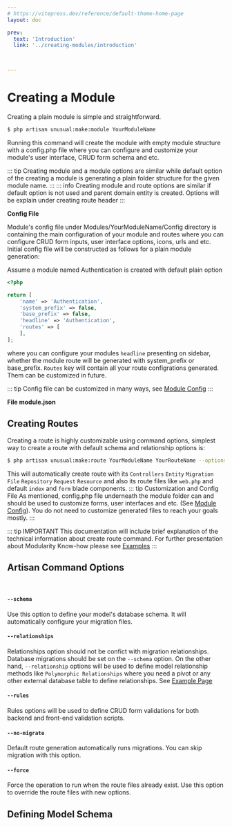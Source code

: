 ```yaml
---
# https://vitepress.dev/reference/default-theme-home-page
layout: doc

prev:
  text: 'Introduction'
  link: '../creating-modules/introduction'



---
```

# Creating a Module

Creating a plain module is simple and straightforward.

```sh
$ php artisan unusual:make:module YourModuleName
```
Running this command will create the module with empty module structure with a config.php file where you can configure and customize your module's user interface, CRUD form schema and etc.

::: tip
Creating module and a module options are similar while default option of the creating a module is generating a plain folder structure for the given module name.
:::
::: info
Creating module and route options are similar if default option is not used and parent domain entity is created. Options will be explain under creating route header
:::

**Config File**

Module's config file under Modules/YourModuleName/Config directory is containing the main configuration of your module and routes where you can configure CRUD form inputs, user interface options, icons, urls and etc. Initial config file will be constructed as follows for a plain module generation:

Assume a module named Authentication is created with default plain option
```php
<?php

return [
    'name' => 'Authentication',
    'system_prefix' => false,
    'base_prefix' => false,
    'headline' => 'Authentication',
    'routes' => [
    ],
];

```
where you can configure your modules `headline` presenting on sidebar, whether the module route will be generated with system_prefix or base_prefix. ``Routes`` key will contain all your route configrations generated. Them can be customized in future.

::: tip
Config file can be customized in many ways, see [Module Config](/)
:::
<br/>

**File module.json**


## Creating Routes
Creating a route is highly customizable using command options, simplest way to create a route with default schema and relationship options is:
```sh
$ php artisan unusual:make:route YourModuleName YourRouteName --options*
```
This will automatically create route with its `Controllers` `Entity` `Migration File` `Repository` `Request` `Resource` and also its route files like `web.php` and default ``index`` and ``form`` blade components.
::: tip Customization and Config File
As mentioned, config.php file underneath the module folder can and should be used to customize forms, user interfaces and etc. (See [Module Config]()). You do not need to customize generated files to reach your goals mostly.
:::


::: tip IMPORTANT
This documentation will include brief explanation of the technical information about create route command. For further presentation about Modularity Know-how please see [Examples]()
:::

## Artisan Command Options
<br/>

#### `--schema`
Use this option to define your model's database schema. It will automatically configure your migration files. 
#### `--relationships`
Relationships option should not be confict with migration relationships. Database migrations should be set on the `--schema` option. On the other hand, `--relationship` options will be used to define model relationship methods like `Polymorphic Relationships` where you need a pivot or any other external database table to define relationships. See [Example Page]()
#### `--rules`
Rules options will be used to define CRUD form validations for both backend and front-end validation scripts. 
#### `--no-migrate`
Default route generation automatically runs migrations. You can skip migration with this option.
#### `--force`
Force the operation to run when the route files already exist. Use this option to override the route files with new options.

## Defining Model Schema

